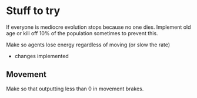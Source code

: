 # Stuff to try

If everyone is mediocre evolution stops because no one dies.
Implement old age or kill off 10% of the population sometimes to prevent this.

Make so agents lose energy regardless of moving (or slow the rate)

- changes implemented

## Movement

Make so that outputting less than 0 in movement brakes.